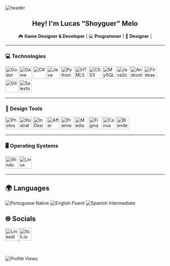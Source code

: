 ![header](https://capsule-render.vercel.app/api?type=venom&height=250&color=e81a1a&text=Game%20Designer&section=header&fontColor=e5e5e5&reversal=false&textBg=false&animation=twinkling&strokeWidth=0&fontSize=50&fontAlignY=50)

<h2 align="center"> Hey! I'm Lucas "Shoyguer" Melo</h2>
<p align="center"> 🎮 <b>Game Designer & Developer</b> | 💻 <b>Programmer</b> | 🎨 <b>Designer</b> | </p>

---

### 💻 Technologies
<p>
  <img src="https://i.imgur.com/0aomlXJ.png" alt="Godot" title="Godot" width="40" height="40"/>
  <img src="https://i.imgur.com/4efpJYd.png" alt="Game Maker" title="Game Maker" width="40" height="40"/>
  <img src="https://i.imgur.com/Hbviqe4.png" alt="C#" width="40" height="40"/>
  <img src="https://i.imgur.com/wGW9ukj.png" alt="Java"width="40" height="40"/>
  <img src="https://i.imgur.com/eAk5RZz.png" alt="Python"width="40" height="40"/>
  <img src="https://i.imgur.com/WZGmEx0.png" alt="HTML5"width="40" height="40"/>
  <img src="https://i.imgur.com/Am7lFzR.png" alt="CSS3"width="40" height="40"/>
  <img src="https://i.imgur.com/6vBLGTJ.png" alt="MySQL"width="40" height="40"/>
  <img src="https://i.imgur.com/TS9k8Nf.png" alt="JavaScript"width="40" height="40"/>
  <img src="https://i.imgur.com/6w5C9tu.png" alt="Android Studio"width="40" height="40"/>
  <img src="https://i.imgur.com/WpEKwDS.png" alt="Firebase"width="40" height="40"/>
  <img src="https://i.imgur.com/WrpE0Hq.png" alt="Git"width="40" height="40"/>
  <img src="https://i.imgur.com/qSep4FW.png" alt="Salesforce"width="40" height="40"/>
</p>

---

### 🎨 Design Tools
<p>
  <img src="https://cdn-icons-png.flaticon.com/128/5968/5968520.png" alt="Photoshop" title="Photoshop" width="40" height="40"/>
  <img src="https://cdn-icons-png.flaticon.com/128/5968/5968472.png" alt="Illustrator" title="Illustrator" width="40" height="40"/>
  <img src="https://cdn-icons-png.flaticon.com/128/5968/5968482.png" alt="InDesign" title="InDesign" width="40" height="40"/>
  <img src="https://cdn-icons-png.flaticon.com/128/5968/5968428.png" alt="After Effects" title="After Effects" width="40" height="40"/>
  <img src="https://cdn-icons-png.flaticon.com/128/9814/9814226.png" alt="Premiere" title="Premiere" width="40" height="40"/>
  <img src="https://cdn-icons-png.flaticon.com/128/5968/5968489.png" alt="Media Encoder" title="Media Encoder" width="40" height="40"/>
  <img src="https://i.imgur.com/mbyk8os.png" alt="Figma" title="Figma" height="40"/>
  <img src="https://freelogopng.com/images/all_img/1656733807canva-icon-png.png" alt="Canva" title="Canva" width="40" height="40"/>
  <img src="https://i.imgur.com/xB9hgm5.png" alt="Blender" title="Blender" width="40" height="40"/>
</p>

---

### 🖥️ Operating Systems
<p>
  <img src="https://i.imgur.com/ZOiI37D.png" alt="Windows" width="40" height="40"/>
  <img src="https://i.imgur.com/Zf5fx2U.png" alt="Linux" width="40" height="40"/>
</p>

---

## 🌍 **Languages**
<p>
  <img src="https://img.shields.io/badge/Portuguese-Native-3b82f6?style=for-the-badge&label=Portuguese&logo=flag&logoColor=white" alt="Portuguese Native"/>
  <img src="https://img.shields.io/badge/English-Fluent-ff4b4b?style=for-the-badge&label=English&logo=flag&logoColor=white" alt="English Fluent"/>
  <img src="https://img.shields.io/badge/Spanish-Intermediate-f59e0b?style=for-the-badge&label=Spanish&logo=flag&logoColor=white" alt="Spanish Intermediate"/>
</p>

## 🌐 **Socials**
<p>
  <a href="https://www.linkedin.com/in/lucasfeli74/" target="_blank">
    <img src="https://cdn-icons-png.flaticon.com/128/3536/3536505.png" alt="LinkedIn"  width="40" height="40"/>
  </a>
  <a href="https://shoyguer.itch.io/" target="_blank">
    <img src="https://static.itch.io/images/itchio-textless-white.svg" alt="Itch.io" width="40" height="40"/>
  </a>
</p>

<br>

![Profile Views](https://komarev.com/ghpvc/?username=shoyguer&color=blue&style=for-the-badge)

